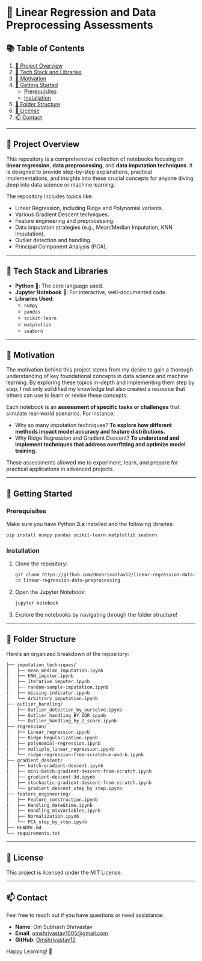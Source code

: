 # 🧮 Linear Regression and Data Preprocessing Assessments  

## 📚 Table of Contents  

1. [📖 Project Overview](#project-overview)  
2. [🧰 Tech Stack and Libraries](#tech-stack-and-libraries)  
3. [🎯 Motivation](#motivation)  
4. [🚀 Getting Started](#getting-started)  
   - [Prerequisites](#prerequisites)  
   - [Installation](#installation)  
5. [📂 Folder Structure](#folder-structure)  
6. [📜 License](#license)  
7. [📫 Contact](#contact)  

---

## 📖 Project Overview  

This repository is a comprehensive collection of notebooks focusing on **linear regression**, **data preprocessing**, and **data imputation techniques**. It is designed to provide step-by-step explanations, practical implementations, and insights into these crucial concepts for anyone diving deep into data science or machine learning.  

The repository includes topics like:  
- Linear Regression, including Ridge and Polynomial variants.  
- Various Gradient Descent techniques.  
- Feature engineering and preprocessing.  
- Data imputation strategies (e.g., Mean/Median Imputation, KNN Imputation).  
- Outlier detection and handling.  
- Principal Component Analysis (PCA).  

---

## 🧰 Tech Stack and Libraries  

- **Python** 🐍: The core language used.  
- **Jupyter Notebook** 📓: For interactive, well-documented code.  
- **Libraries Used**:  
  - `numpy`  
  - `pandas`  
  - `scikit-learn`  
  - `matplotlib`  
  - `seaborn`  

---

## 🎯 Motivation  

The motivation behind this project stems from my desire to gain a thorough understanding of key foundational concepts in data science and machine learning. By exploring these topics in-depth and implementing them step by step, I not only solidified my knowledge but also created a resource that others can use to learn or revise these concepts.  

Each notebook is an **assessment of specific tasks or challenges** that simulate real-world scenarios. For instance:  
- Why so many imputation techniques? **To explore how different methods impact model accuracy and feature distributions.**  
- Why Ridge Regression and Gradient Descent? **To understand and implement techniques that address overfitting and optimize model training.**  

These assessments allowed me to experiment, learn, and prepare for practical applications in advanced projects.  

---

## 🚀 Getting Started  

### Prerequisites  

Make sure you have Python **3.x** installed and the following libraries:  
```bash  
pip install numpy pandas scikit-learn matplotlib seaborn  
```  

### Installation  

1. Clone the repository:  
   ```bash  
   git clone https://github.com/Omshrivastav12/linear-regression-data-preprocessing.git  
   cd linear-regression-data-preprocessing  
   ```  

2. Open the Jupyter Notebook:  
   ```bash  
   jupyter notebook  
   ```  

3. Explore the notebooks by navigating through the folder structure!  

---

## 📂 Folder Structure  

Here’s an organized breakdown of the repository:  

```bash  
├── imputation_techniques/  
│   ├── mean_median_imputation.ipynb  
│   ├── KNN_imputer.ipynb  
│   ├── Iterative_imputer.ipynb  
│   ├── random-sample-imputation.ipynb  
│   ├── missing-indicator.ipynb  
│   └── Arbitrary_imputation.ipynb  
├── outlier_handling/  
│   ├── Outlier_detection_by_ourselve.ipynb  
│   ├── Outlier_handling_BY_IQR.ipynb  
│   └── Outlier_handling_by_Z_score.ipynb  
├── regression/  
│   ├── Linear_regression.ipynb  
│   ├── Ridge Regularization.ipynb  
│   ├── polynomial-regression.ipynb  
│   ├── multiple_linear_regression.ipynb  
│   └── ridge-regression-from-scratch-m-and-b.ipynb  
├── gradient_descent/  
│   ├── batch-gradient-descent.ipynb  
│   ├── mini-batch-gradient-descent-from-scratch.ipynb  
│   ├── gradient-descent-3d.ipynb  
│   ├── stochastic-gradient-descent-from-scratch.ipynb  
│   └── gradient_descent_step_by_step.ipynb  
├── feature_engineering/  
│   ├── Feature_construction.ipynb  
│   ├── Handling_date&time.ipynb  
│   ├── Handling_mixVariables.ipynb  
│   ├── Normalization.ipynb  
│   └── PCA_step_by_step.ipynb  
├── README.md  
└── requirements.txt  
```  

---

## 📜 License  

This project is licensed under the MIT License.  

---

## 📫 Contact  

Feel free to reach out if you have questions or need assistance:  

- **Name**: Om Subhash Shrivastav  
- **Email**: [omshrivastav1005@gmail.com](mailto:omshrivastav1005@gmail.com)  
- **GitHub**: [Omshrivastav12](https://github.com/Omshrivastav12)  

Happy Learning! 🚀  
